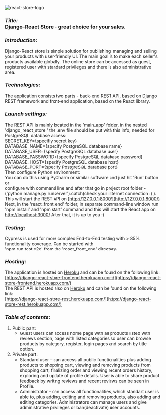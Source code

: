 <img src="http://res.cloudinary.com/devpor11z/image/upload/v1605648152/g0c6szjunjalnhwjuriv.png" alt="react-store-logo" />
<h3><i>Title: </i><br><b>Django-React Store</b> - great choice for your sales.</h3>

### <i>Introduction: </i><br>
Django-React store is simple solution for publishing, managing and selling your products with user-friendly UI.
The main goal is to make each seller's products available globally. The online store can be accessed as guest,
registered user with standard privileges and there is also administrative area.

### <i>Technologies: </i><br>
The application consists two parts - back-end REST API, based on Django REST framework and front-end application,
based on the React library.

### <i>Launch settings: </i><br>
The REST API is mainly located in the 'main_app' folder, in the nested 'django_react_store ' the .env file should be put with this info, needed for PostgreSQL database access:<br>
SECRET_KEY={specifiy secret key}<br>
DATABASE_NAME={specify PostgreSQL database name}<br>
DATABASE_USER={specify PostgreSQL database user}<br>
DATABASE_PASSWORD={specify PostgreSQL database password}<br>
DATABASE_HOST={specify PostgreSQL database host}<br>
DATABASE_PORT={specify PostgreSQL database port}<br>
Then configure Python environment:<br> 
You can do this using PyCharm or similar software and just hit 'Run' button<br>or<br>
configure with command line and after that go in project root folder - ('python manage.py runserver').catch(check your internet connection :) ). This will start the REST API on
[http://127.0.0.1:8000/](http://127.0.0.1:8000/)
Next, in the 'react_front_end' folder, in separate command-line window run 'npm install' and 'npm start' command and
this will start the React app on  [http://localhost:3000/](http://localhost:3000/)
After that, it is up to you :)

### <i>Testing: </i><br>
Cypress is used for more complex End-to-End testing with > 85% functionality coverage. Can be started with<br>
'npm run test:e2e' from the 'react_front_end' directory.<br>

### <i>Hosting: </i><br>
The application is hosted on [Heroku](https://www.heroku.com) and can be found on the following link:<br>
[https://django-react-store-frontend.herokuapp.com/](https://django-react-store-frontend.herokuapp.com/) <br>
The REST API is hosted also on [Heroku](https://www.heroku.com) and can be found on the following link:<br>
[https://django-react-store-rest.herokuapp.com/](https://django-react-store-rest.herokuapp.com/)


### <i>Table of contents: </i><br>
1. Public part:<br> 
    * Guest users can access home page with all products listed with reviews section, page with listed categories so user can browse products by category, register, login pages and search by title option.<br>
2. Private part:<br>
    * Standard user – can access all public functionalities plus adding products to shopping cart, viewing and removing products from shopping cart, finalizing order and viewing  recent orders history, exploring and update of profile details. User is able to share product feedback by writing reviews and recent reviews can be seen in Profile.
    * Administrator – can access all functionalities, which standart user is able to, plus adding, editing and removing products, also adding and editing categories. Administrators can manage users and give administrative privileges or ban(deactivate) user accounts.
